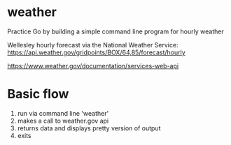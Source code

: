 # weather
Practice Go by building a simple command line program for hourly weather

Wellesley hourly forecast via the National Weather Service:
https://api.weather.gov/gridpoints/BOX/64,85/forecast/hourly

https://www.weather.gov/documentation/services-web-api


# Basic flow
1. run via command line 'weather'
2. makes a call to weather.gov api
3. returns data and displays pretty version of output
4. exits


